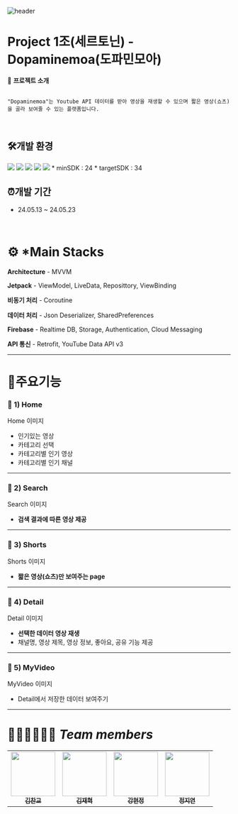 ![header](https://capsule-render.vercel.app/api?type=cylinder&color=0:EAEDFE,100:D6FDE9&height=230&section=header&text=matching%20manager&fontColor=000000&fontSize=70&animation=fadeIn&fontAlignY=50&desc=MVVM%20Architecture&descAlignY=70)

# Project 1조(세르토닌) - Dopaminemoa(도파민모아)

📱 **프로젝트 소개**

```

"Dopaminemoa"는 Youtube API 데이터를 받아 영상을 재생할 수 있으며 짧은 영상(쇼츠)을 골라 보여줄 수 있는 플랫폼입니다.

```

</br>

## 🛠️개발 환경
<img src="https://img.shields.io/badge/Android-3DDC84?style=flat-square&logo=Android&logoColor=white"/>
<img src="https://img.shields.io/badge/AndroidStudio-3DDC84?style=flat-square&logo=AndroidStudio&logoColor=white"/>
<img src="https://img.shields.io/badge/Kotlin-7F52FF?style=flat-square&logo=Kotlin&logoColor=white"/>
<img src="https://img.shields.io/badge/git-F05032?style=flat-square&logo=git&logoColor=white">
<img src="https://img.shields.io/badge/github-181717?style=flat-square&logo=github&logoColor=white">
* minSDK : 24
* targetSDK : 34

</br>

## ⏰개발 기간
* 24.05.13 ~ 24.05.23

<br>

# ⚙️ *Main Stacks

**Architecture** - MVVM

**Jetpack** - ViewModel, LiveData, Reposittory, ViewBinding

**비동기 처리** - Coroutine

**데이터 처리** - Json Deserializer, SharedPreferences

**Firebase** - Realtime DB, Storage, Authentication, Cloud Messaging

**API 통신** - Retrofit, YouTube Data API v3

---

# 📌주요기능

### **📍 1) Home**

Home 이미지

- 인기있는 영상
- 카테고리 선택
- 카테고리별 인기 영상
- 카테고리별 인기 채널

---

### **📍 2) Search**

Search 이미지


- **검색 결과에 따른 영상 제공**

---

### **📍 3) Shorts**

Shorts 이미지


- **짧은 영상(쇼츠)만 보여주는 page**

---

### **📍 4) Detail**

Detail 이미지


- **선택한 데이터 영상 재생**
- 채널명, 영상 제목, 영상 정보, 좋아요, 공유 기능 제공


---

### **📍 5) MyVideo**

MyVideo 이미지


- Detail에서 저장한 데이터 보여주기

---



# 👩🏻‍💻🧑🏻‍💻 ***Team members***

<table>
  <tbody>
    <tr>
      <td align="center"><a href="https://github.com/theBettor"><img src="https://avatars.githubusercontent.com/u/89888486?v=4" width="100px;"><br /><sub><b>김찬교</b></sub></a><br /></a></td>
      <td align="center"><a href="https://github.com/Combro-Kim"><img src="https://avatars.githubusercontent.com/u/84631435?s=400&v=4" width="100px;"><br /><sub><b>김재혁</b></sub></a><br /></a></td>
      <td align="center"><a href="https://github.com/BanDalKang"><img src="https://avatars.githubusercontent.com/u/77070839?v=4" width="100px;"><br /><sub><b>강현정</b></sub></a><br /></a></td>
      <td align="center"><a href="https://github.com/neoneoneo123"><img src="https://avatars.githubusercontent.com/u/128209823?v=4" width="100px;"><br /><sub><b>정지연</b></sub></a><br /></a></td>
     <tr/>
  </tbody>
</table>
